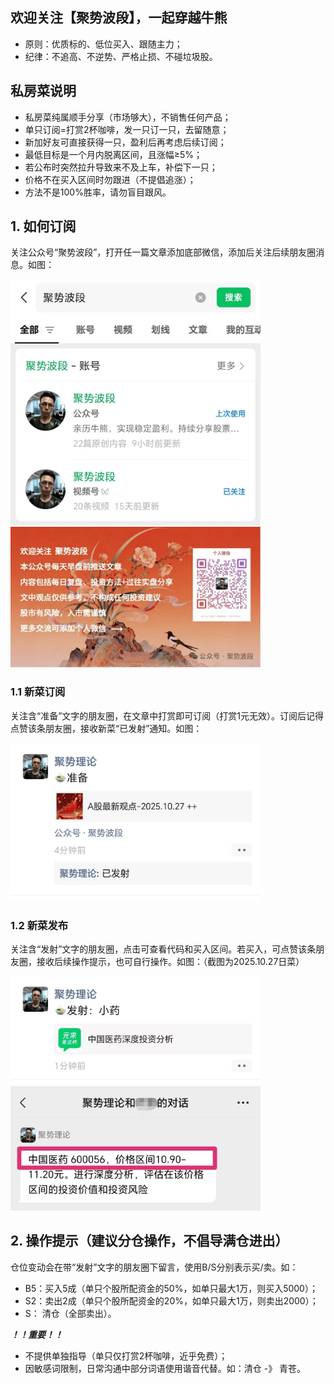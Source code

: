 ## 欢迎关注【聚势波段】，一起穿越牛熊
- 原则：优质标的、低位买入、跟随主力；
- 纪律：不追高、不逆势、严格止损、不碰垃圾股。

## 私房菜说明
- 私房菜纯属顺手分享（市场够大），不销售任何产品；
- 单只订阅=打赏2杯咖啡，发一只订一只，去留随意；
- 新加好友可直接获得一只，盈利后再考虑后续订阅；
- 最低目标是一个月内脱离区间，且涨幅≥5%；
- 若公布时突然拉升导致来不及上车，补偿下一只；
- 价格不在买入区间时勿跟进（不提倡追涨）；
- 方法不是100%胜率，请勿盲目跟风。


## 1. 如何订阅
关注公众号“聚势波段”，打开任一篇文章添加底部微信，添加后关注后续朋友圈消息。如图：

<img src="https://github.com/sulyin/jushibd/blob/main/gongzhonghao.jpg" width="400" height="auto">


<img src="https://github.com/sulyin/jushibd/blob/main/shengming.jpg" width="400" height="auto">

###    1.1 新菜订阅
关注含“准备”文字的朋友圈，在文章中打赏即可订阅（打赏1元无效）。订阅后记得点赞该条朋友圈，接收新菜“已发射”通知。如图：

<img src="https://github.com/sulyin/jushibd/blob/main/zhunbei.jpg" width="400" height="auto">

###    1.2 新菜发布
关注含“发射”文字的朋友圈，点击可查看代码和买入区间。若买入，可点赞该条朋友圈，接收后续操作提示，也可自行操作。如图：（截图为2025.10.27日菜）

<img src="https://github.com/sulyin/jushibd/blob/main/fashe.jpg" width="400" height="auto">

<img src="https://github.com/sulyin/jushibd/blob/main/daima_qujian.jpg" width="400" height="auto">

## 2. 操作提示（建议分仓操作，不倡导满仓进出）
仓位变动会在带“发射”文字的朋友圈下留言，使用B/S分别表示买/卖。如：
- B5：买入5成（单只个股所配资金的50%，如单只最大1万，则买入5000）；
- S2：卖出2成（单只个股所配资金的20%，如单只最大1万，则卖出2000）；
-  S： 清仓（全部卖出）。

***！！重要！！***
- 不提供单独指导（单只仅打赏2杯咖啡，近乎免费）；
- 因敏感词限制，日常沟通中部分词语使用谐音代替。如：清仓 -》 青苍。
